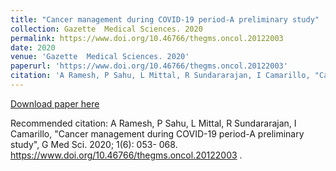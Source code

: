 ```yaml
---
title: "Cancer management during COVID-19 period-A preliminary study"
collection: Gazette  Medical Sciences. 2020
permalink: https://www.doi.org/10.46766/thegms.oncol.20122003 
date: 2020
venue: 'Gazette  Medical Sciences. 2020'
paperurl: 'https://www.doi.org/10.46766/thegms.oncol.20122003'
citation: 'A Ramesh, P Sahu, L Mittal, R Sundararajan, I Camarillo, "Cancer management during COVID-19 period-A preliminary study", G Med Sci. 2020; 1(6): 053- 068. https://www.doi.org/10.46766/thegms.oncol.20122003 '
---
```


[Download paper here](https://www.doi.org/10.46766/thegms.oncol.20122003)

Recommended citation: A Ramesh, P Sahu, L Mittal, R Sundararajan, I Camarillo, "Cancer management during COVID-19 period-A preliminary study", G Med Sci. 2020; 1(6): 053- 068. https://www.doi.org/10.46766/thegms.oncol.20122003 .

